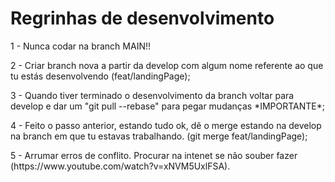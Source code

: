 <h1>Regrinhas de desenvolvimento</h1>

<p>1 - Nunca codar na branch MAIN!!</p>
<p>2 - Criar branch nova a partir da develop com algum nome referente ao que tu estás desenvolvendo (feat/landingPage);</p>
<p>3 - Quando tiver terminado o desenvolvimento da branch voltar para develop e dar um "git pull --rebase" para pegar mudanças *IMPORTANTE*;</p>
<p>4 - Feito o passo anterior, estando tudo ok, dê o merge estando na develop na branch em que tu estavas trabalhando. (git merge feat/landingPage);</p>
<p>5 - Arrumar erros de conflito. Procurar na intenet se não souber fazer (https://www.youtube.com/watch?v=xNVM5UxlFSA).</p>


